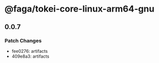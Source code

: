 # @faga/tokei-core-linux-arm64-gnu

## 0.0.7

### Patch Changes

- fee0276: artifacts
- 409e8a3: artifacts
